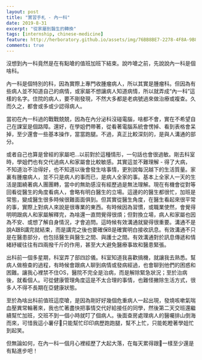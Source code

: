 ```yaml
---
layout: post
title: "實習手札 - 內一科"
date: 2019-8-31
excerpt: "從家屬到醫生的轉換"
tags: [internship, chinese-medicine]
feature: http://herboratory.github.io/assets/img/76BB8BE7-2278-4F8A-9B8D-D630AA6E3C20.jpeg
comments: true
---
```


沒想到內一科竟然是在有點嗆的值班加班下結束。說咋嗆之前，先說說內一科是個啥科。

內一科是個特別的科，因為實際上專門收腫瘤病人，所以其實是腫瘤科。但因為有些病人並不知道自己的病情，或家屬不想讓病人知道病情，所以就弄成“內一科”這樣的名字。住院的病人，要不剛發現，不然大多都是老病號過來做治療或複查。久而久之，都會或多或少認得病人。

當初在內一科過的戰戰兢兢，因為在內分泌科沒碰電腦，啥都不會，實在不希望自己在課室是個路障。還好，在學姐們帶著，從看著電腦系統會愣掉、看到表格會呆掉，至少還會一些基本操作，當當跑腿。不過，真正比較深刻的，是與人溝通的部分。

或者自己也算是曾經的家屬吧...以前對於這種情形，一句話也會很過敏。剛去科室時，學姐們也有交代過病人和家屬會比較敏感。其實這並不難理解 - 得了大病，不知道治不治得好，也不知道以後會發生啥事情，更別說每況越下的生活質量。家裏有腫瘤病人，並不只是病人的事而已，是病人全家的事。基本上全家人一天的生活是圍繞著病人團團轉，當中的無助感沒有經歷過是無法理解。現在有機會從對等回看從醫生的角度看病人，會略有明白醫生的立場。這邊的的醫生都很忙，加班是常態，變成醫生很多時候很難面面俱到。但其實從醫生角度，在醫生看起來很平常的事，實際上對病人來說是很專業的東西。有時候因為習慣，或職業使然，會覺得明明跟病人和家屬解釋完，為啥還一直問覺得很煩；但對換立場，病人和家屬也因為不安、或想了解自身情況，才會追問。這時候有效溝通就變得很重要。溝通不是說A跟B講完就結束，而是講完之後也要確保B是確實明白接收訊息。有效溝通不只是在醫患部分，也包括醫生與醫生之間、與護士之間。有效溝通對於訊息傳遞和情緒紓緩往往有四兩撥千斤的作用，甚至大大避免醫療事故和醫患緊張。

出科前一個多星期，科室弄了部四診儀。科室知道我喜歡搞機，就讓我去熟悉。幫病人做檢查的過程，有時候會跟病人聊到病情或發病經過，也會聊到他們的困惑和困難。讓我心裡禁不住OS，醫院不完全是治病，而是解除緊急狀況；至於治病後，就看個人。可從健康管理角度這是不太合理的事情，也難怪撇除生活方式，很多人不得不長期在亞健康狀態。

至於為啥出科前值班這麼嗆，是因為剛好好幾個危重病人一起出現，發燒咳嗽氣喘血壓異常輪著來，我也忙著盡快把事情交代好給接任的同學，然後第二天交班還繼續幫忙加班，交班不到一個小時就叮了個病人。後面查房處理病人的醫囑排山倒海而來，可惜我這小薯仔🥔只能幫忙印印病歷跑跑腿，幫不上忙，只能乾瞪著學姐忙到起笑。

但無論如何，在內一科一個月心裡經歷了大起大落，在每天累得跟🐶一樣至少還是有點進步吧！
